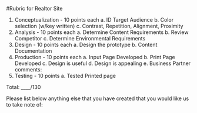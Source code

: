 #Rubric for Realtor Site

  1. Conceptualization - 10 points each
    a. ID Target Audience
    b. Color selection (w/key written)
    c. Contrast, Repetition, Alignment, Proximity
  2. Analysis - 10 points each
    a. Determine Content Requirements
    b. Review Competitor
    c. Determine Environmental Requirements
  3. Design - 10 points each
    a. Design the prototype
    b. Content Documentation
  4. Production - 10 points each
    a. Input Page Developed
    b. Print Page Developed
    c. Design is useful
    d. Design is appealing
    e. Business Partner comments:
  5. Testing - 10 points
    a. Tested Printed page

Total: ____/130

Please list below anything else that you have created that you would like us to take note of:
